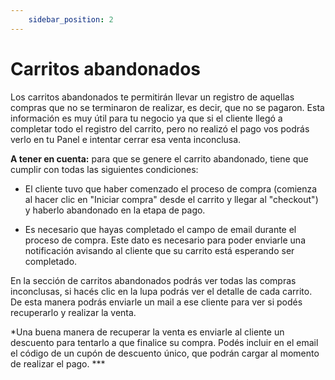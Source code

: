 ```yaml
---
    sidebar_position: 2
---
```


# Carritos abandonados

Los carritos abandonados te permitirán llevar un registro de aquellas compras que no se terminaron de realizar, es decir, que no se pagaron. Esta información es muy útil para tu negocio ya que si el cliente llegó a completar todo el registro del carrito, pero no realizó el pago vos podrás verlo en tu Panel e intentar cerrar esa venta inconclusa.

**A tener en cuenta:** para que se genere el carrito abandonado, tiene que cumplir con todas las siguientes condiciones:


- El cliente tuvo que haber comenzado el proceso de compra (comienza al hacer clic en "Iniciar compra" desde el carrito y llegar al "checkout") y haberlo abandonado en la etapa de pago.
 
- Es necesario que hayas completado el campo de email durante el proceso de compra. Este dato es necesario para poder enviarle una notificación avisando al cliente que su carrito está esperando ser completado.

En la sección de carritos abandonados podrás ver todas las compras inconclusas, si hacés clic en la lupa podrás ver el detalle de cada carrito. De esta manera podrás enviarle un mail a ese cliente para ver si podés recuperarlo y realizar la venta. 

*Una buena manera de recuperar la venta es enviarle al cliente un descuento para tentarlo a que finalice su compra. Podés incluir en el email el código de un cupón de descuento único, que podrán cargar al momento de realizar el pago.  ***
